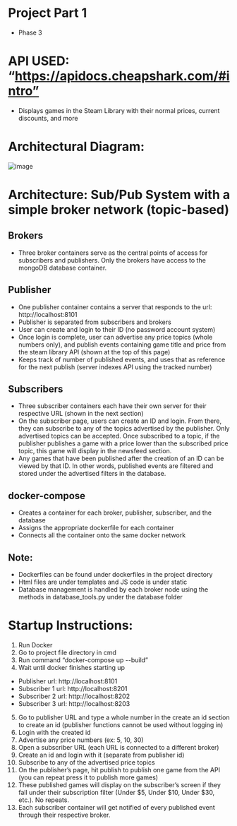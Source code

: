 # Project Part 1
  -  Phase 3

# API USED: “https://apidocs.cheapshark.com/#intro”
-	Displays games in the Steam Library with their normal prices, current discounts, and more
# Architectural Diagram:
 ![image](https://user-images.githubusercontent.com/47602815/180097338-19ee8c5b-7bbf-4825-9c25-be456c37bb1f.png)

# Architecture: Sub/Pub System with a simple broker network (topic-based)
##	Brokers
-	Three broker containers serve as the central points of access for subscribers and publishers. Only the brokers have access to the mongoDB database container.
##	Publisher
-	One publisher container contains a server that responds to the url: http://localhost:8101
-	Publisher is separated from subscribers and brokers
-	User can create and login to their ID (no password account system)
-	Once login is complete, user can advertise any price topics (whole numbers only), and publish events containing game title and price from the steam library API (shown at the top of this page)
-	Keeps track of number of published events, and uses that as reference for the next publish (server indexes API using the tracked number)
##	Subscribers
-	Three subscriber containers each have their own server for their respective URL (shown in the next section)
-	On the subscriber page, users can create an ID and login. From there, they can subscribe to any of the topics advertised by the publisher. Only advertised topics can be accepted. Once subscribed to a topic, if the publisher publishes a game with a price lower than the subscribed price topic, this game will display in the newsfeed section. 
-	Any games that have been published after the creation of an ID can be viewed by that ID. In other words, published events are filtered and stored under the advertised filters in the database.
##	docker-compose
-	Creates a container for each broker, publisher, subscriber, and the database
-	Assigns the appropriate dockerfile for each container
-	Connects all the container onto the same docker network
## Note:
- Dockerfiles can be found under dockerfiles in the project directory
-	Html files are under templates and JS code is under static
-	Database management is handled by each broker node using the methods in database_tools.py under the database folder
# Startup Instructions:
1)	Run Docker
2)	Go to project file directory in cmd
3)	Run command “docker-compose up --build”
4)	Wait until docker finishes starting up
- Publisher url: http://localhost:8101
- Subscriber 1 url: http://localhost:8201
- Subscriber 2 url: http://localhost:8202
- Subscriber 3 url: http://localhost:8203
5)	Go to publisher URL and type a whole number in the create an id section to create an id (publisher functions cannot be used without logging in)
6)	Login with the created id
7)	Advertise any price numbers (ex: 5, 10, 30)
8)	Open a subscriber URL (each URL is connected to a different broker)
9)	Create an id and login with it (separate from publisher id)
10)	Subscribe to any of the advertised price topics
11)	On the publisher’s page, hit publish to publish one game from the API (you can repeat press it to publish more games)
12)	These published games will display on the subscriber’s screen if they fall under their subscription filter (Under $5, Under $10, Under $30, etc.). No repeats.
13)	Each subscriber container will get notified of every published event through their respective broker.

